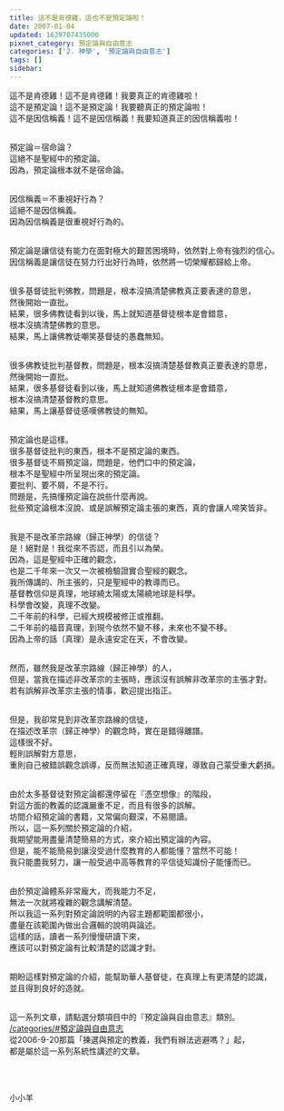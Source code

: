 ```yaml
---
title: 這不是肯德雞，這也不是預定論啦！
date: 2007-01-04
updated: 1639707435000
pixnet_category: 預定論與自由意志
categories: ['2. 神學', '預定論與自由意志']
tags: []
sidebar: 
---
```


<p>這不是肯德雞！這不是肯德雞！我要真正的肯德雞啦！<br/>
這不是預定論！這不是預定論！我要聽真正的預定論啦！<br/>
這不是因信稱義！這不是因信稱義！我要知道真正的因信稱義啦！</p>
<p><br/>
預定論＝宿命論？<br/>
這絕不是聖經中的預定論。<br/>
因為，預定論根本就不是宿命論。</p>
<p><br/>
因信稱義＝不重視好行為？<br/>
這絕不是因信稱義。<br/>
因為因信稱義是很重視好行為的。</p>
<p><br/>
預定論是讓信徒有能力在面對極大的艱苦困境時，依然對上帝有強烈的信心。<br/>
因信稱義是讓信徒在努力行出好行為時，依然將一切榮耀都歸給上帝。</p>
<p><br/>
很多基督徒批判佛教，問題是，根本沒搞清楚佛教真正要表達的意思，<br/>
然後開始一直批。<br/>
結果，很多佛教徒看到以後，馬上就知道基督徒根本是會錯意，<br/>
根本沒搞清楚佛教的意思。<br/>
結果，馬上讓佛教徒嘲笑基督徒的愚蠢無知。</p>
<p><br/>
很多佛教徒批判基督教，問題是，根本沒搞清楚基督教真正要表達的意思，<br/>
然後開始一直批。<br/>
結果，很多基督徒看到以後，馬上就知道佛教徒根本是會錯意，<br/>
根本沒搞清楚基督教的意思。<br/>
結果，馬上讓基督徒感嘆佛教徒的無知。</p>
<p><br/>
預定論也是這樣。<br/>
很多基督徒批判的東西，根本不是預定論的東西。<br/>
很多基督徒不屑預定論，問題是，他們口中的預定論，<br/>
根本不是聖經中所呈現出來的預定論。<br/>
要批判、要不屑，不是不行。<br/>
問題是，先搞懂預定論在說些什麼再說。<br/>
批些預定論根本沒說、或是誤解預定論主張的東西，真的會讓人啼笑皆非。</p>
<p><br/>
我是不是改革宗路線（歸正神學）的信徒？<br/>
是！絕對是！我從來不否認，而且引以為榮。<br/>
因為，這是聖經中正確的觀念，<br/>
也是二千年來一次又一次被檢驗證實合聖經的觀念。<br/>
我所傳講的、所主張的，只是聖經中的教導而已。<br/>
基督教信仰是真理，地球繞太陽或太陽繞地球是科學。<br/>
科學會改變，真理不改變。<br/>
二千年前的科學，已經大規模被修正或推翻。<br/>
二千年前的福音真理，到現今依然不變不移，未來也不變不移。<br/>
因為上帝的話（真理）是永遠安定在天，不會改變。</p>
<p><br/>
然而，雖然我是改革宗路線（歸正神學）的人，<br/>
但是，當我在描述非改革宗的主張時，應該沒有誤解非改革宗的主張才對。<br/>
若有誤解非改革宗主張的情事，歡迎提出指正。</p>
<p><br/>
但是，我卻常見到非改革宗路線的信徒，<br/>
在描述改革宗（歸正神學）的觀念時，實在是錯得離譜。<br/>
這樣很不好。<br/>
輕則誤解對方意思，<br/>
重則自己被錯誤觀念誤導，反而無法知道正確真理，導致自己蒙受重大虧損。</p>
<p><br/>
由於太多基督徒對預定論都還停留在『憑空想像』的階段，<br/>
對這方面的教義的認識嚴重不足，而且有很多的誤解。<br/>
坊間介紹預定論的書籍，又常偏向艱深，不易閱讀。<br/>
所以，這一系列關於預定論的介紹，<br/>
我期望能用盡量清楚簡易的方式，來介紹出預定論的內容。<br/>
但是，能不能簡易到讓沒受過什麼教育的人都能懂？當然不可能！<br/>
我只能盡我努力，讓一般受過中高等教育的平信徒知識份子能懂而已。</p>
<p><br/>
由於預定論體系非常龐大，而我能力不足，<br/>
無法一次就將複雜的觀念講解清楚。<br/>
所以我這一系列對預定論說明的內容主題都範圍都很小，<br/>
盡量在該範圍內做出合邏輯的說明與論述。<br/>
這樣的話，讀者一系列慢慢研讀下來，<br/>
應該可以對預定論有比較清楚的認識才對。</p>
<p><br/>
期盼這樣對預定論的介紹，能幫助華人基督徒，在真理上有更清楚的認識，<br/>
並且得到良好的造就。</p>
<p><br/>
這一系列文章，請點選分類項目中的『預定論與自由意志』類別。<br/>
<a href="/categories/#預定論與自由意志" target="_blank">/categories/#預定論與自由意志</a><br/>
從2006-9-20那篇「揀選與預定的教義，我們有辦法逃避嗎？」起，<br/>
都是屬於這一系列系統性講述的文章。</p>
<p> </p>
<p><br/>
小小羊</p>
<p> </p>
